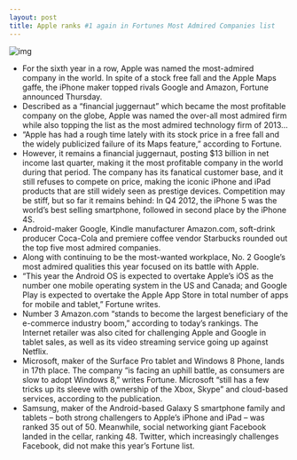 ```yaml
---
layout: post
title: Apple ranks #1 again in Fortunes Most Admired Companies list
---
```

![img](http://media.idownloadblog.com/wp-content/uploads/2013/02/most-admired.png)
* For the sixth year in a row, Apple was named the most-admired company in the world. In spite of a stock free fall and the Apple Maps gaffe, the iPhone maker topped rivals Google and Amazon, Fortune announced Thursday.
* Described as a “financial juggernaut” which became the most profitable company on the globe, Apple was named the over-all most admired firm while also topping the list as the most admired technology firm of 2013…
* “Apple has had a rough time lately with its stock price in a free fall and the widely publicized failure of its Maps feature,” according to Fortune.
* However, it remains a financial juggernaut, posting $13 billion in net income last quarter, making it the most profitable company in the world during that period. The company has its fanatical customer base, and it still refuses to compete on price, making the iconic iPhone and iPad products that are still widely seen as prestige devices. Competition may be stiff, but so far it remains behind: In Q4 2012, the iPhone 5 was the world’s best selling smartphone, followed in second place by the iPhone 4S.
* Android-maker Google, Kindle manufacturer Amazon.com, soft-drink producer Coca-Cola and premiere coffee vendor Starbucks rounded out the top five most admired companies.
* Along with continuing to be the most-wanted workplace, No. 2 Google’s most admired qualities this year focused on its battle with Apple.
* “This year the Android OS is expected to overtake Apple’s iOS as the number one mobile operating system in the US and Canada; and Google Play is expected to overtake the Apple App Store in total number of apps for mobile and tablet,” Fortune writes.
* Number 3 Amazon.com “stands to become the largest beneficiary of the e-commerce industry boom,” according to today’s rankings. The Internet retailer was also cited for challenging Apple and Google in tablet sales, as well as its video streaming service going up against Netflix.
* Microsoft, maker of the Surface Pro tablet and Windows 8 Phone, lands in 17th place. The company “is facing an uphill battle, as consumers are slow to adopt Windows 8,” writes Fortune. Microsoft “still has a few tricks up its sleeve with ownership of the Xbox, Skype” and cloud-based services, according to the publication.
* Samsung, maker of the Android-based Galaxy S smartphone family and tablets – both strong challengers to Apple’s iPhone and iPad – was ranked 35 out of 50. Meanwhile, social networking giant Facebook landed in the cellar, ranking 48. Twitter, which increasingly challenges Facebook, did not make this year’s Fortune list.

